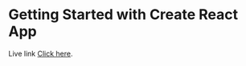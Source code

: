 # Getting Started with Create React App

Live link [Click here](https://quiz-app-theta-umber.vercel.app/).

